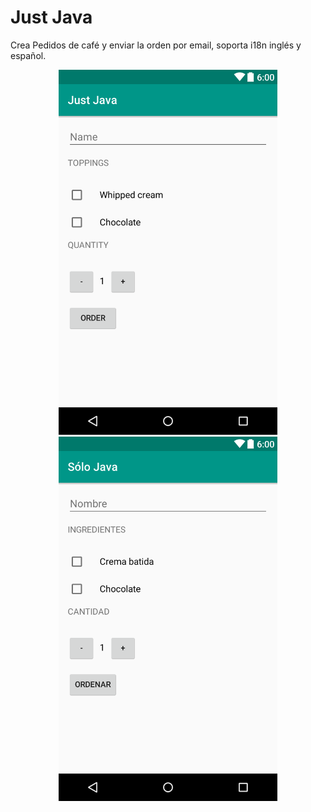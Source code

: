 # Just Java
Crea Pedidos de café y enviar la orden por email,
soporta i18n inglés y español.

<p align="center">
  <img src="https://raw.githubusercontent.com/beta3000/Just_Java/master/app/src/main/res/drawable/layout-2016-09-05-032723.png" width="350"/>
  <img src="https://raw.githubusercontent.com/beta3000/Just_Java/master/app/src/main/res/drawable/layout-2016-09-05-031946.png" width="350"/>
</p>
